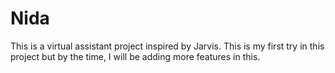 # Nida
This is a virtual assistant project inspired by Jarvis. This is my first try in this project but by the time, I will be adding more features in this. 
